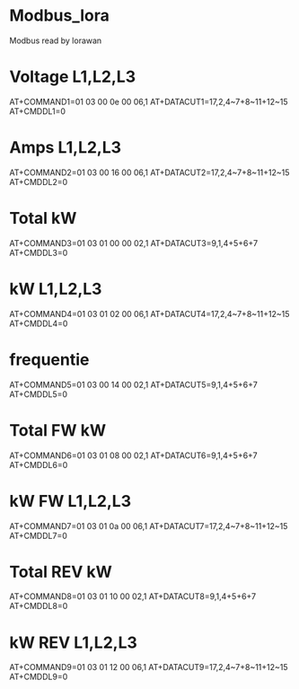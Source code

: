 # Modbus_lora
Modbus read by lorawan
# Voltage L1,L2,L3
AT+COMMAND1=01 03 00 0e 00 06,1     AT+DATACUT1=17,2,4~7+8~11+12~15     AT+CMDDL1=0
# Amps L1,L2,L3
AT+COMMAND2=01 03 00 16 00 06,1     AT+DATACUT2=17,2,4~7+8~11+12~15     AT+CMDDL2=0
# Total kW
AT+COMMAND3=01 03 01 00 00 02,1     AT+DATACUT3=9,1,4+5+6+7     AT+CMDDL3=0
# kW L1,L2,L3
AT+COMMAND4=01 03 01 02 00 06,1     AT+DATACUT4=17,2,4~7+8~11+12~15     AT+CMDDL4=0
# frequentie
AT+COMMAND5=01 03 00 14 00 02,1     AT+DATACUT5=9,1,4+5+6+7     AT+CMDDL5=0
# Total FW kW
AT+COMMAND6=01 03 01 08 00 02,1     AT+DATACUT6=9,1,4+5+6+7     AT+CMDDL6=0
# kW FW L1,L2,L3
AT+COMMAND7=01 03 01 0a 00 06,1     AT+DATACUT7=17,2,4~7+8~11+12~15     AT+CMDDL7=0
# Total REV kW
AT+COMMAND8=01 03 01 10 00 02,1     AT+DATACUT8=9,1,4+5+6+7     AT+CMDDL8=0
# kW REV L1,L2,L3
AT+COMMAND9=01 03 01 12 00 06,1     AT+DATACUT9=17,2,4~7+8~11+12~15     AT+CMDDL9=0
